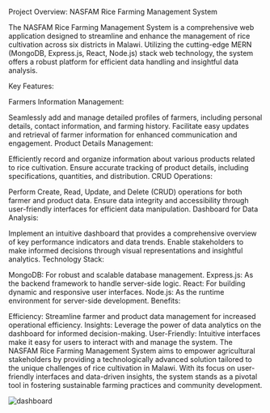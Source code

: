 

Project Overview: NASFAM Rice Farming Management System

The NASFAM Rice Farming Management System is a comprehensive web application designed to streamline and enhance the management of rice cultivation across six districts in Malawi. Utilizing the cutting-edge MERN (MongoDB, Express.js, React, Node.js) stack web technology, the system offers a robust platform for efficient data handling and insightful data analysis.

Key Features:

Farmers Information Management:

Seamlessly add and manage detailed profiles of farmers, including personal details, contact information, and farming history.
Facilitate easy updates and retrieval of farmer information for enhanced communication and engagement.
Product Details Management:

Efficiently record and organize information about various products related to rice cultivation.
Ensure accurate tracking of product details, including specifications, quantities, and distribution.
CRUD Operations:

Perform Create, Read, Update, and Delete (CRUD) operations for both farmer and product data.
Ensure data integrity and accessibility through user-friendly interfaces for efficient data manipulation.
Dashboard for Data Analysis:

Implement an intuitive dashboard that provides a comprehensive overview of key performance indicators and data trends.
Enable stakeholders to make informed decisions through visual representations and insightful analytics.
Technology Stack:

MongoDB: For robust and scalable database management.
Express.js: As the backend framework to handle server-side logic.
React: For building dynamic and responsive user interfaces.
Node.js: As the runtime environment for server-side development.
Benefits:

Efficiency: Streamline farmer and product data management for increased operational efficiency.
Insights: Leverage the power of data analytics on the dashboard for informed decision-making.
User-Friendly: Intuitive interfaces make it easy for users to interact with and manage the system.
The NASFAM Rice Farming Management System aims to empower agricultural stakeholders by providing a technologically advanced solution tailored to the unique challenges of rice cultivation in Malawi. With its focus on user-friendly interfaces and data-driven insights, the system stands as a pivotal tool in fostering sustainable farming practices and community development.

![dashboard](https://github.com/JosephGMkonda/Nasfam/assets/105700208/5a6f7e14-2881-447e-8ac8-f64d75e3e490)
